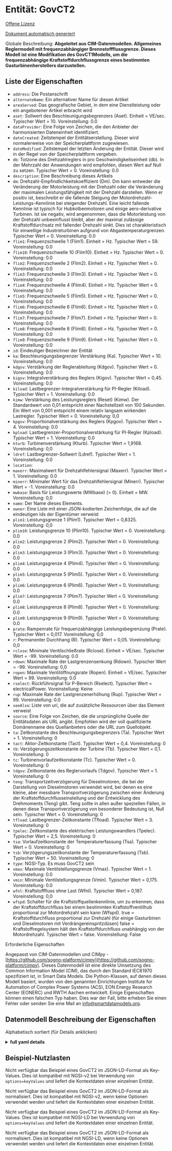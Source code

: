 Entität: GovCT2  
===============  
[Offene Lizenz](https://github.com/smart-data-models//dataModel.EnergyCIM/blob/master/GovCT2/LICENSE.md)  
[Dokument automatisch generiert](https://docs.google.com/presentation/d/e/2PACX-1vTs-Ng5dIAwkg91oTTUdt8ua7woBXhPnwavZ0FxgR8BsAI_Ek3C5q97Nd94HS8KhP-r_quD4H0fgyt3/pub?start=false&loop=false&delayms=3000#slide=id.gb715ace035_0_60)  
Globale Beschreibung: **Abgeleitet aus CIM-Datenmodellen. Allgemeines Reglermodell mit frequenzabhängiger Brennstoffflussgrenze.  Dieses Modell ist eine Modifikation des GovCT1Modells, um die frequenzabhängige Kraftstoffdurchflussgrenze eines bestimmten Gasturbinenherstellers darzustellen.**  

## Liste der Eigenschaften  

- `address`: Die Postanschrift  - `alternateName`: Ein alternativer Name für diesen Artikel  - `areaServed`: Das geografische Gebiet, in dem eine Dienstleistung oder ein angebotener Artikel erbracht wird  - `aset`: Sollwert des Beschleunigungsbegrenzers (Aset).  Einheit = VE/sec.  Typischer Wert = 10. Voreinstellung: 0.0  - `dataProvider`: Eine Folge von Zeichen, die den Anbieter der harmonisierten Dateneinheit identifiziert.  - `dateCreated`: Zeitstempel der Entitätserstellung. Dieser wird normalerweise von der Speicherplattform zugewiesen.  - `dateModified`: Zeitstempel der letzten Änderung der Entität. Dieser wird in der Regel von der Speicherplattform vergeben.  - `db`: Totzone des Drehzahlreglers in pro Geschwindigkeitseinheit (db).  In der Mehrzahl der Anwendungen wird empfohlen, diesen Wert auf Null zu setzen.  Typischer Wert = 0. Voreinstellung: 0.0  - `description`: Eine Beschreibung dieses Artikels  - `dm`: Drehzahl-Empfindlichkeitskoeffizient (Dm).  Dm kann entweder die Veränderung der Motorleistung mit der Drehzahl oder die Veränderung der maximalen Leistungsfähigkeit mit der Drehzahl darstellen.  Wenn er positiv ist, beschreibt er die fallende Steigung der Motordrehzahl-Leistungs-Kennlinie bei steigender Drehzahl. Eine leicht fallende Kennlinie ist typisch für Hubkolbenmotoren und einige aero-derivative Turbinen.  Ist sie negativ, wird angenommen, dass die Motorleistung von der Drehzahl unbeeinflusst bleibt, aber der maximal zulässige Kraftstoffdurchsatz mit fallender Drehzahl sinkt. Dies ist charakteristisch für einwellige Industrieturbinen aufgrund von Abgastemperaturgrenzen.  Typischer Wert = 0. Voreinstellung: 0.0  - `flim1`: Frequenzschwelle 1 (Flim1).  Einheit = Hz.  Typischer Wert = 59. Voreinstellung: 0.0  - `flim10`: Frequenzschwelle 10 (Flim10).  Einheit = Hz.  Typischer Wert = 0. Voreinstellung: 0.0  - `flim2`: Frequenzschwelle 2 (Flim2).  Einheit = Hz.  Typischer Wert = 0. Voreinstellung: 0.0  - `flim3`: Frequenzschwelle 3 (Flim3).  Einheit = Hz.  Typischer Wert = 0. Voreinstellung: 0.0  - `flim4`: Frequenzschwelle 4 (Flim4).  Einheit = Hz.  Typischer Wert = 0. Voreinstellung: 0.0  - `flim5`: Frequenzschwelle 5 (Flim5).  Einheit = Hz.  Typischer Wert = 0. Voreinstellung: 0.0  - `flim6`: Frequenzschwelle 6 (Flim6).  Einheit = Hz.  Typischer Wert = 0. Voreinstellung: 0.0  - `flim7`: Frequenzschwelle 7 (Flim7).  Einheit = Hz.  Typischer Wert = 0. Voreinstellung: 0.0  - `flim8`: Frequenzschwelle 8 (Flim8).  Einheit = Hz.  Typischer Wert = 0. Voreinstellung: 0.0  - `flim9`: Frequenzschwelle 9 (Flim9).  Einheit = Hz.  Typischer Wert = 0. Voreinstellung: 0.0  - `id`: Eindeutiger Bezeichner der Entität  - `ka`: Beschleunigungsbegrenzer Verstärkung (Ka).  Typischer Wert = 10. Voreinstellung: 0.0  - `kdgov`: Verstärkung der Reglerableitung (Kdgov).  Typischer Wert = 0. Voreinstellung: 0.0  - `kigov`: Integralverstärkung des Reglers (Kigov).  Typischer Wert = 0,45. Voreinstellung: 0.0  - `kiload`: Lastbegrenzer-Integralverstärkung für PI-Regler (Kiload).  Typischer Wert = 1. Voreinstellung: 0.0  - `kimw`: Verstärkung des Leistungsreglers (Reset) (Kimw).  Der Standardwert von 0,01 entspricht einer Nachstellzeit von 100 Sekunden.  Ein Wert von 0,001 entspricht einem relativ langsam wirkenden Lastregler.  Typischer Wert = 0. Voreinstellung: 0,0  - `kpgov`: Proportionalverstärkung des Reglers (Kpgov).  Typischer Wert = 4. Voreinstellung: 0.0  - `kpload`: Lastbegrenzer-Proportionalverstärkung für PI-Regler (Kpload).  Typischer Wert = 1. Voreinstellung: 0.0  - `kturb`: Turbinenverstärkung (Kturb).  Typischer Wert = 1,9168. Voreinstellung: 0,0  - `ldref`: Lastbegrenzer-Sollwert (Ldref).  Typischer Wert = 1. Voreinstellung: 0.0  - `location`:   - `maxerr`: Maximalwert für Drehzahlfehlersignal (Maxerr).  Typischer Wert = 1. Voreinstellung: 0.0  - `minerr`: Minimaler Wert für das Drehzahlfehlersignal (Minerr).  Typischer Wert = -1. Voreinstellung: 0.0  - `mwbase`: Basis für Leistungswerte (MWbase) (> 0).  Einheit = MW. Voreinstellung: 0,0  - `name`: Der Name dieses Elements.  - `owner`: Eine Liste mit einer JSON-kodierten Zeichenfolge, die auf die eindeutigen Ids der Eigentümer verweist  - `plim1`: Leistungsgrenze 1 (Plim1).  Typischer Wert = 0,8325. Voreinstellung: 0,0  - `plim10`: Leistungsgrenze 10 (Plim10).  Typischer Wert = 0. Voreinstellung: 0.0  - `plim2`: Leistungsgrenze 2 (Plim2).  Typischer Wert = 0. Voreinstellung: 0.0  - `plim3`: Leistungsgrenze 3 (Plim3).  Typischer Wert = 0. Voreinstellung: 0.0  - `plim4`: Leistungsgrenze 4 (Plim4).  Typischer Wert = 0. Voreinstellung: 0.0  - `plim5`: Leistungsgrenze 5 (Plim5).  Typischer Wert = 0. Voreinstellung: 0.0  - `plim6`: Leistungsgrenze 6 (Plim6).  Typischer Wert = 0. Voreinstellung: 0.0  - `plim7`: Leistungsgrenze 7 (Plim7).  Typischer Wert = 0. Voreinstellung: 0.0  - `plim8`: Leistungsgrenze 8 (Plim8).  Typischer Wert = 0. Voreinstellung: 0.0  - `plim9`: Leistungsgrenze 9 (Plim9).  Typischer Wert = 0. Voreinstellung: 0.0  - `prate`: Rampenrate für frequenzabhängige Leistungsbegrenzung (Prate).  Typischer Wert = 0,017. Voreinstellung: 0,0  - `r`: Permanenter Durchhang (R).  Typischer Wert = 0,05. Voreinstellung: 0,0  - `rclose`: Minimale Ventilschließrate (Rclose).  Einheit = VE/sec.  Typischer Wert = -99. Voreinstellung: 0.0  - `rdown`: Maximale Rate der Lastgrenzensenkung (Rdown).  Typischer Wert = -99. Voreinstellung: 0,0  - `ropen`: Maximale Ventilöffnungsrate (Ropen).  Einheit = VE/sec.  Typischer Wert = 99. Voreinstellung: 0.0  - `rselect`: Rückführsignal für P-Bereich (Rselect).  Typischer Wert = electricalPower. Voreinstellung: Keine  - `rup`: Maximale Rate der Lastgrenzenerhöhung (Rup).  Typischer Wert = 99. Voreinstellung: 0.0  - `seeAlso`: Liste von uri, die auf zusätzliche Ressourcen über das Element verweist  - `source`: Eine Folge von Zeichen, die die ursprüngliche Quelle der Entitätsdaten als URL angibt. Empfohlen wird der voll qualifizierte Domänenname des Quellanbieters oder die URL zum Quellobjekt.  - `ta`: Zeitkonstante des Beschleunigungsbegrenzers (Ta).  Typischer Wert = 1. Voreinstellung: 0  - `tact`: Aktor-Zeitkonstante (Tact).  Typischer Wert = 0,4. Voreinstellung: 0  - `tb`: Verzögerungszeitkonstante der Turbine (Tb).  Typischer Wert = 0,1. Voreinstellung: 0  - `tc`: Turbinenvorlaufzeitkonstante (Tc).  Typischer Wert = 0. Voreinstellung: 0  - `tdgov`: Zeitkonstante des Reglervorlaufs (Tdgov).  Typischer Wert = 1. Voreinstellung: 0  - `teng`: Transportzeitverzögerung für Dieselmotoren, die bei der Darstellung von Dieselmotoren verwendet wird, bei denen es eine kleine, aber messbare Transportverzögerung zwischen einer Änderung der Kraftstoffdurchflusseinstellung und der Entwicklung des Drehmoments (Teng) gibt.  Teng sollte in allen außer speziellen Fällen, in denen diese Transportverzögerung von besonderer Bedeutung ist, Null sein.  Typischer Wert = 0. Voreinstellung: 0  - `tfload`: Lastbegrenzer-Zeitkonstante (Tfload).  Typischer Wert = 3. Voreinstellung: 0  - `tpelec`: Zeitkonstante des elektrischen Leistungswandlers (Tpelec).  Typischer Wert = 2,5. Voreinstellung: 0  - `tsa`: Vorlaufzeitkonstante der Temperaturerfassung (Tsa).  Typischer Wert = 0. Voreinstellung: 0  - `tsb`: Verzögerungszeitkonstante der Temperaturerfassung (Tsb).  Typischer Wert = 50. Voreinstellung: 0  - `type`: NGSI-Typ. Es muss GovCT2 sein  - `vmax`: Maximale Ventilstellungsgrenze (Vmax).  Typischer Wert = 1. Voreinstellung: 0.0  - `vmin`: Minimale Ventilstellungsgrenze (Vmin).  Typischer Wert = 0,175. Voreinstellung: 0.0  - `wfnl`: Kraftstofffluss ohne Last (Wfnl).  Typischer Wert = 0,187. Voreinstellung: 0,0  - `wfspd`: Schalter für die Kraftstoffquellenkennlinie, um zu erkennen, dass der Kraftstoffdurchfluss bei einem bestimmten Kraftstoffventilhub proportional zur Motordrehzahl sein kann (Wfspd). true = Kraftstoffdurchfluss proportional zur Drehzahl (für einige Gasturbinen und Dieselmotoren mit Verdrängereinspritzdüsen) false = Kraftstoffregelsystem hält den Kraftstoffdurchfluss unabhängig von der Motordrehzahl. Typischer Wert = false. Voreinstellung: False    
Erforderliche Eigenschaften  
Angepasst von CIM-Datenmodellen und CIMpy - [https://github.com/sogno-platform/cimpy](https://github.com/sogno-platform/cimpy). Dieses Datenmodell ist eine direkte Umsetzung des Common Information Model (CIM), das durch den Standard IEC61970 spezifiziert ist, in Smart Data Models. Die Python-Klassen, auf denen dieses Modell basiert, wurden von den genannten Einrichtungen Institute for Automation of Complex Power Systems (ACS), EON Energy Research Center (EONERC) und RWTH Aachen entwickelt. Einige Eigenschaften können einen falschen Typ haben. Dies war der Fall, bitte erheben Sie einen Fehler oder senden Sie eine Mail an info@smartdatamodels.org.  
## Datenmodell Beschreibung der Eigenschaften  
Alphabetisch sortiert (für Details anklicken)  
<details><summary><strong>full yaml details</strong></summary>    
```yaml  
GovCT2:    
  description: 'Adapted from CIM data models. General governor model with frequency-dependent fuel flow limit.  This model is a modification of the GovCT1model in order to represent the frequency-dependent fuel flow limit of a specific gas turbine manufacturer.'    
  properties:    
    address:    
      description: 'The mailing address'    
      properties:    
        addressCountry:    
          description: 'Property. The country. For example, Spain. Model:''https://schema.org/addressCountry'''    
          type: string    
        addressLocality:    
          description: 'Property. The locality in which the street address is, and which is in the region. Model:''https://schema.org/addressLocality'''    
          type: string    
        addressRegion:    
          description: 'Property. The region in which the locality is, and which is in the country. Model:''https://schema.org/addressRegion'''    
          type: string    
        postOfficeBoxNumber:    
          description: 'Property. The post office box number for PO box addresses. For example, 03578. Model:''https://schema.org/postOfficeBoxNumber'''    
          type: string    
        postalCode:    
          description: 'Property. The postal code. For example, 24004. Model:''https://schema.org/https://schema.org/postalCode'''    
          type: string    
        streetAddress:    
          description: 'Property. The street address. Model:''https://schema.org/streetAddress'''    
          type: string    
      type: Property    
      x-ngsi:    
        model: https://schema.org/address    
    alternateName:    
      description: 'An alternative name for this item'    
      type: Property    
    areaServed:    
      description: 'The geographic area where a service or offered item is provided'    
      type: Property    
      x-ngsi:    
        model: https://schema.org/Text    
    aset:    
      description: 'Acceleration limiter setpoint (Aset).  Unit = PU/sec.  Typical Value = 10. Default: 0.0'    
      type: number    
      x-ngsi:    
        model: https://schema.org/Number    
    dataProvider:    
      description: 'A sequence of characters identifying the provider of the harmonised data entity.'    
      type: Property    
    dateCreated:    
      description: 'Entity creation timestamp. This will usually be allocated by the storage platform.'    
      format: date-time    
      type: Property    
    dateModified:    
      description: 'Timestamp of the last modification of the entity. This will usually be allocated by the storage platform.'    
      format: date-time    
      type: Property    
    db:    
      description: 'Speed governor dead band in per unit speed (db).  In the majority of applications, it is recommended that this value be set to zero.  Typical Value = 0. Default: 0.0'    
      type: number    
      x-ngsi:    
        model: https://schema.org/Number    
    description:    
      description: 'A description of this item'    
      type: Property    
    dm:    
      description: 'Speed sensitivity coefficient (Dm).  Dm can represent either the variation of the engine power with the shaft speed or the variation of maximum power capability with shaft speed.  If it is positive it describes the falling slope of the engine speed verses power characteristic as speed increases. A slightly falling characteristic is typical for reciprocating engines and some aero-derivative turbines.  If it is negative the engine power is assumed to be unaffected by the shaft speed, but the maximum permissible fuel flow is taken to fall with falling shaft speed. This is characteristic of single-shaft industrial turbines due to exhaust temperature limits.  Typical Value = 0. Default: 0.0'    
      type: number    
      x-ngsi:    
        model: https://schema.org/Number    
    flim1:    
      description: 'Frequency threshold 1 (Flim1).  Unit = Hz.  Typical Value = 59. Default: 0.0'    
      type: number    
      x-ngsi:    
        model: https://schema.org/Number    
    flim10:    
      description: 'Frequency threshold 10 (Flim10).  Unit = Hz.  Typical Value = 0. Default: 0.0'    
      type: number    
      x-ngsi:    
        model: https://schema.org/Number    
    flim2:    
      description: 'Frequency threshold 2 (Flim2).  Unit = Hz.  Typical Value = 0. Default: 0.0'    
      type: number    
      x-ngsi:    
        model: https://schema.org/Number    
    flim3:    
      description: 'Frequency threshold 3 (Flim3).  Unit = Hz.  Typical Value = 0. Default: 0.0'    
      type: number    
      x-ngsi:    
        model: https://schema.org/Number    
    flim4:    
      description: 'Frequency threshold 4 (Flim4).  Unit = Hz.  Typical Value = 0. Default: 0.0'    
      type: number    
      x-ngsi:    
        model: https://schema.org/Number    
    flim5:    
      description: 'Frequency threshold 5 (Flim5).  Unit = Hz.  Typical Value = 0. Default: 0.0'    
      type: number    
      x-ngsi:    
        model: https://schema.org/Number    
    flim6:    
      description: 'Frequency threshold 6 (Flim6).  Unit = Hz.  Typical Value = 0. Default: 0.0'    
      type: number    
      x-ngsi:    
        model: https://schema.org/Number    
    flim7:    
      description: 'Frequency threshold 7 (Flim7).  Unit = Hz.  Typical Value = 0. Default: 0.0'    
      type: number    
      x-ngsi:    
        model: https://schema.org/Number    
    flim8:    
      description: 'Frequency threshold 8 (Flim8).  Unit = Hz.  Typical Value = 0. Default: 0.0'    
      type: number    
      x-ngsi:    
        model: https://schema.org/Number    
    flim9:    
      description: 'Frequency threshold 9 (Flim9).  Unit = Hz.  Typical Value = 0. Default: 0.0'    
      type: number    
      x-ngsi:    
        model: https://schema.org/Number    
    id:    
      anyOf: &govct2_-_properties_-_owner_-_items_-_anyof    
        - description: 'Property. Identifier format of any NGSI entity'    
          maxLength: 256    
          minLength: 1    
          pattern: ^[\w\-\.\{\}\$\+\*\[\]`|~^@!,:\\]+$    
          type: string    
        - description: 'Property. Identifier format of any NGSI entity'    
          format: uri    
          type: string    
      description: 'Unique identifier of the entity'    
      type: Property    
    ka:    
      description: 'Acceleration limiter Gain (Ka).  Typical Value = 10. Default: 0.0'    
      type: number    
      x-ngsi:    
        model: https://schema.org/Number    
    kdgov:    
      description: 'Governor derivative gain (Kdgov).  Typical Value = 0. Default: 0.0'    
      type: number    
      x-ngsi:    
        model: https://schema.org/Number    
    kigov:    
      description: 'Governor integral gain (Kigov).  Typical Value = 0.45. Default: 0.0'    
      type: number    
      x-ngsi:    
        model: https://schema.org/Number    
    kiload:    
      description: 'Load limiter integral gain for PI controller (Kiload).  Typical Value = 1. Default: 0.0'    
      type: number    
      x-ngsi:    
        model: https://schema.org/Number    
    kimw:    
      description: 'Power controller (reset) gain (Kimw).  The default value of 0.01 corresponds to a reset time of 100 seconds.  A value of 0.001 corresponds to a relatively slow acting load controller.  Typical Value = 0. Default: 0.0'    
      type: number    
      x-ngsi:    
        model: https://schema.org/Number    
    kpgov:    
      description: 'Governor proportional gain (Kpgov).  Typical Value = 4. Default: 0.0'    
      type: number    
      x-ngsi:    
        model: https://schema.org/Number    
    kpload:    
      description: 'Load limiter proportional gain for PI controller (Kpload).  Typical Value = 1. Default: 0.0'    
      type: number    
      x-ngsi:    
        model: https://schema.org/Number    
    kturb:    
      description: 'Turbine gain (Kturb).  Typical Value = 1.9168. Default: 0.0'    
      type: number    
      x-ngsi:    
        model: https://schema.org/Number    
    ldref:    
      description: 'Load limiter reference value (Ldref).  Typical Value = 1. Default: 0.0'    
      type: number    
      x-ngsi:    
        model: https://schema.org/Number    
    location:    
      $id: https://geojson.org/schema/Geometry.json    
      $schema: "http://json-schema.org/draft-07/schema#"    
      oneOf:    
        - properties:    
            bbox:    
              items:    
                type: number    
              minItems: 4    
              type: array    
            coordinates:    
              items:    
                type: number    
              minItems: 2    
              type: array    
            type:    
              enum:    
                - Point    
              type: string    
          required:    
            - type    
            - coordinates    
          title: 'GeoJSON Point'    
          type: object    
        - properties:    
            bbox:    
              items:    
                type: number    
              minItems: 4    
              type: array    
            coordinates:    
              items:    
                items:    
                  type: number    
                minItems: 2    
                type: array    
              minItems: 2    
              type: array    
            type:    
              enum:    
                - LineString    
              type: string    
          required:    
            - type    
            - coordinates    
          title: 'GeoJSON LineString'    
          type: object    
        - properties:    
            bbox:    
              items:    
                type: number    
              minItems: 4    
              type: array    
            coordinates:    
              items:    
                items:    
                  items:    
                    type: number    
                  minItems: 2    
                  type: array    
                minItems: 4    
                type: array    
              type: array    
            type:    
              enum:    
                - Polygon    
              type: string    
          required:    
            - type    
            - coordinates    
          title: 'GeoJSON Polygon'    
          type: object    
        - properties:    
            bbox:    
              items:    
                type: number    
              minItems: 4    
              type: array    
            coordinates:    
              items:    
                items:    
                  type: number    
                minItems: 2    
                type: array    
              type: array    
            type:    
              enum:    
                - MultiPoint    
              type: string    
          required:    
            - type    
            - coordinates    
          title: 'GeoJSON MultiPoint'    
          type: object    
        - properties:    
            bbox:    
              items:    
                type: number    
              minItems: 4    
              type: array    
            coordinates:    
              items:    
                items:    
                  items:    
                    type: number    
                  minItems: 2    
                  type: array    
                minItems: 2    
                type: array    
              type: array    
            type:    
              enum:    
                - MultiLineString    
              type: string    
          required:    
            - type    
            - coordinates    
          title: 'GeoJSON MultiLineString'    
          type: object    
        - properties:    
            bbox:    
              items:    
                type: number    
              minItems: 4    
              type: array    
            coordinates:    
              items:    
                items:    
                  items:    
                    items:    
                      type: number    
                    minItems: 2    
                    type: array    
                  minItems: 4    
                  type: array    
                type: array    
              type: array    
            type:    
              enum:    
                - MultiPolygon    
              type: string    
          required:    
            - type    
            - coordinates    
          title: 'GeoJSON MultiPolygon'    
          type: object    
      title: 'GeoJSON Geometry'    
    maxerr:    
      description: 'Maximum value for speed error signal (Maxerr).  Typical Value = 1. Default: 0.0'    
      type: number    
      x-ngsi:    
        model: https://schema.org/Number    
    minerr:    
      description: 'Minimum value for speed error signal (Minerr).  Typical Value = -1. Default: 0.0'    
      type: number    
      x-ngsi:    
        model: https://schema.org/Number    
    mwbase:    
      description: 'Base for power values (MWbase) (> 0).  Unit = MW. Default: 0.0'    
      type: number    
      x-ngsi:    
        model: https://schema.org/Number    
    name:    
      description: 'The name of this item.'    
      type: Property    
    owner:    
      description: 'A List containing a JSON encoded sequence of characters referencing the unique Ids of the owner(s)'    
      items:    
        anyOf: *govct2_-_properties_-_owner_-_items_-_anyof    
        description: 'Property. Unique identifier of the entity'    
      type: Property    
    plim1:    
      description: 'Power limit 1 (Plim1).  Typical Value = 0.8325. Default: 0.0'    
      type: number    
      x-ngsi:    
        model: https://schema.org/Number    
    plim10:    
      description: 'Power limit 10 (Plim10).  Typical Value = 0. Default: 0.0'    
      type: number    
      x-ngsi:    
        model: https://schema.org/Number    
    plim2:    
      description: 'Power limit 2 (Plim2).  Typical Value = 0. Default: 0.0'    
      type: number    
      x-ngsi:    
        model: https://schema.org/Number    
    plim3:    
      description: 'Power limit 3 (Plim3).  Typical Value = 0. Default: 0.0'    
      type: number    
      x-ngsi:    
        model: https://schema.org/Number    
    plim4:    
      description: 'Power limit 4 (Plim4).  Typical Value = 0. Default: 0.0'    
      type: number    
      x-ngsi:    
        model: https://schema.org/Number    
    plim5:    
      description: 'Power limit 5 (Plim5).  Typical Value = 0. Default: 0.0'    
      type: number    
      x-ngsi:    
        model: https://schema.org/Number    
    plim6:    
      description: 'Power limit 6 (Plim6).  Typical Value = 0. Default: 0.0'    
      type: number    
      x-ngsi:    
        model: https://schema.org/Number    
    plim7:    
      description: 'Power limit 7 (Plim7).  Typical Value = 0. Default: 0.0'    
      type: number    
      x-ngsi:    
        model: https://schema.org/Number    
    plim8:    
      description: 'Power limit 8 (Plim8).  Typical Value = 0. Default: 0.0'    
      type: number    
      x-ngsi:    
        model: https://schema.org/Number    
    plim9:    
      description: 'Power Limit 9 (Plim9).  Typical Value = 0. Default: 0.0'    
      type: number    
      x-ngsi:    
        model: https://schema.org/Number    
    prate:    
      description: 'Ramp rate for frequency-dependent power limit (Prate).  Typical Value = 0.017. Default: 0.0'    
      type: number    
      x-ngsi:    
        model: https://schema.org/Number    
    r:    
      description: 'Permanent droop (R).  Typical Value = 0.05. Default: 0.0'    
      type: number    
      x-ngsi:    
        model: https://schema.org/Number    
    rclose:    
      description: 'Minimum valve closing rate (Rclose).  Unit = PU/sec.  Typical Value = -99. Default: 0.0'    
      type: number    
      x-ngsi:    
        model: https://schema.org/Number    
    rdown:    
      description: 'Maximum rate of load limit decrease (Rdown).  Typical Value = -99. Default: 0.0'    
      type: number    
      x-ngsi:    
        model: https://schema.org/Number    
    ropen:    
      description: 'Maximum valve opening rate (Ropen).  Unit = PU/sec.  Typical Value = 99. Default: 0.0'    
      type: number    
      x-ngsi:    
        model: https://schema.org/Number    
    rselect:    
      description: 'Feedback signal for droop (Rselect).  Typical Value = electricalPower. Default: None'    
      type: number    
      x-ngsi:    
        model: https://schema.org/Number    
    rup:    
      description: 'Maximum rate of load limit increase (Rup).  Typical Value = 99. Default: 0.0'    
      type: number    
      x-ngsi:    
        model: https://schema.org/Number    
    seeAlso:    
      description: 'list of uri pointing to additional resources about the item'    
      oneOf:    
        - items:    
            format: uri    
            type: string    
          minItems: 1    
          type: array    
        - format: uri    
          type: string    
      type: Property    
    source:    
      description: 'A sequence of characters giving the original source of the entity data as a URL. Recommended to be the fully qualified domain name of the source provider, or the URL to the source object.'    
      type: Property    
    ta:    
      description: 'Acceleration limiter time constant (Ta).  Typical Value = 1. Default: 0'    
      type: number    
      x-ngsi:    
        model: https://schema.org/Number    
    tact:    
      description: 'Actuator time constant (Tact).  Typical Value = 0.4. Default: 0'    
      type: number    
      x-ngsi:    
        model: https://schema.org/Number    
    tb:    
      description: 'Turbine lag time constant (Tb).  Typical Value = 0.1. Default: 0'    
      type: number    
      x-ngsi:    
        model: https://schema.org/Number    
    tc:    
      description: 'Turbine lead time constant (Tc).  Typical Value = 0. Default: 0'    
      type: number    
      x-ngsi:    
        model: https://schema.org/Number    
    tdgov:    
      description: 'Governor derivative controller time constant (Tdgov).  Typical Value = 1. Default: 0'    
      type: number    
      x-ngsi:    
        model: https://schema.org/Number    
    teng:    
      description: 'Transport time delay for diesel engine used in representing diesel engines where there is a small but measurable transport delay between a change in fuel flow setting and the development of torque (Teng).  Teng should be zero in all but special cases where this transport delay is of particular concern.  Typical Value = 0. Default: 0'    
      type: number    
      x-ngsi:    
        model: https://schema.org/Number    
    tfload:    
      description: 'Load Limiter time constant (Tfload).  Typical Value = 3. Default: 0'    
      type: number    
      x-ngsi:    
        model: https://schema.org/Number    
    tpelec:    
      description: 'Electrical power transducer time constant (Tpelec).  Typical Value = 2.5. Default: 0'    
      type: number    
      x-ngsi:    
        model: https://schema.org/Number    
    tsa:    
      description: 'Temperature detection lead time constant (Tsa).  Typical Value = 0. Default: 0'    
      type: number    
      x-ngsi:    
        model: https://schema.org/Number    
    tsb:    
      description: 'Temperature detection lag time constant (Tsb).  Typical Value = 50. Default: 0'    
      type: number    
      x-ngsi:    
        model: https://schema.org/Number    
    type:    
      description: 'NGSI type. It has to be GovCT2'    
      enum:    
        - GovCT2    
      type: Property    
    vmax:    
      description: 'Maximum valve position limit (Vmax).  Typical Value = 1. Default: 0.0'    
      type: number    
      x-ngsi:    
        model: https://schema.org/Number    
    vmin:    
      description: 'Minimum valve position limit (Vmin).  Typical Value = 0.175. Default: 0.0'    
      type: number    
      x-ngsi:    
        model: https://schema.org/Number    
    wfnl:    
      description: 'No load fuel flow (Wfnl).  Typical Value = 0.187. Default: 0.0'    
      type: number    
      x-ngsi:    
        model: https://schema.org/Number    
    wfspd:    
      description: 'Switch for fuel source characteristic to recognize that fuel flow, for a given fuel valve stroke, can be proportional to engine speed (Wfspd). true = fuel flow proportional to speed (for some gas turbines and diesel engines with positive displacement fuel injectors) false = fuel control system keeps fuel flow independent of engine speed. Typical Value = false. Default: False'    
      type: number    
      x-ngsi:    
        model: https://schema.org/Number    
  required: []    
  type: object    
```  
</details>    
## Beispiel-Nutzlasten  
Nicht verfügbar das Beispiel eines GovCT2 im JSON-LD-Format als Key-Values. Dies ist kompatibel mit NGSI-v2 bei Verwendung von `options=keyValues` und liefert die Kontextdaten einer einzelnen Entität.  
Nicht verfügbar das Beispiel eines GovCT2 im JSON-LD-Format als normalisiert. Dies ist kompatibel mit NGSI-v2, wenn keine Optionen verwendet werden und liefert die Kontextdaten einer einzelnen Entität.  
Nicht verfügbar das Beispiel eines GovCT2 im JSON-LD-Format als Key-Values. Dies ist kompatibel mit NGSI-LD bei Verwendung von `options=keyValues` und liefert die Kontextdaten einer einzelnen Entität.  
Nicht verfügbar das Beispiel eines GovCT2 im JSON-LD-Format als normalisiert. Dies ist kompatibel mit NGSI-LD, wenn keine Optionen verwendet werden und liefert die Kontextdaten einer einzelnen Entität.  
